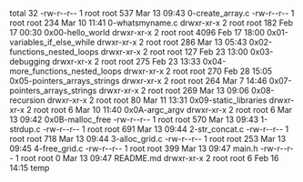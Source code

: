 total 32
-rw-r--r-- 1 root root  537 Mar 13 09:43 0-create_array.c
-rw-r--r-- 1 root root  234 Mar 10 11:41 0-whatsmyname.c
drwxr-xr-x 2 root root  182 Feb 17 00:30 0x00-hello_world
drwxr-xr-x 2 root root 4096 Feb 17 18:00 0x01-variables_if_else_while
drwxr-xr-x 2 root root  286 Mar 13 05:43 0x02-functions_nested_loops
drwxr-xr-x 2 root root  127 Feb 23 13:00 0x03-debugging
drwxr-xr-x 2 root root  275 Feb 23 13:33 0x04-more_functions_nested_loops
drwxr-xr-x 2 root root  270 Feb 28 15:05 0x05-pointers_arrays_strings
drwxr-xr-x 2 root root  264 Mar  7 14:46 0x07-pointers_arrays_strings
drwxr-xr-x 2 root root  269 Mar 13 09:06 0x08-recursion
drwxr-xr-x 2 root root   80 Mar 11 13:31 0x09-static_libraries
drwxr-xr-x 2 root root    6 Mar 10 11:40 0x0A-argc_argv
drwxr-xr-x 2 root root    6 Mar 13 09:42 0x0B-malloc_free
-rw-r--r-- 1 root root  570 Mar 13 09:43 1-strdup.c
-rw-r--r-- 1 root root  691 Mar 13 09:44 2-str_concat.c
-rw-r--r-- 1 root root  718 Mar 13 09:44 3-alloc_grid.c
-rw-r--r-- 1 root root  253 Mar 13 09:45 4-free_grid.c
-rw-r--r-- 1 root root  399 Mar 13 09:47 main.h
-rw-r--r-- 1 root root    0 Mar 13 09:47 README.md
drwxr-xr-x 2 root root    6 Feb 16 14:15 temp
